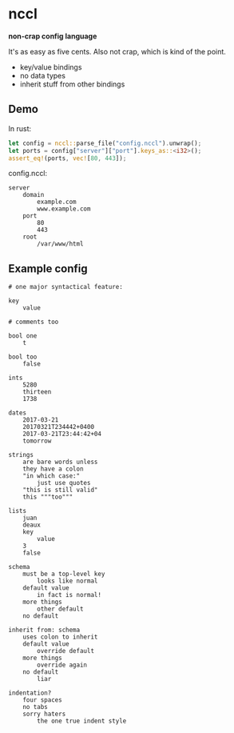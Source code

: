 # nccl

**non-crap config language**

It's as easy as five cents. Also not crap, which is kind of the point.

* key/value bindings
* no data types
* inherit stuff from other bindings

## Demo

In rust:

```rust
let config = nccl::parse_file("config.nccl").unwrap();
let ports = config["server"]["port"].keys_as::<i32>();
assert_eq!(ports, vec![80, 443]);
```

config.nccl:

```
server
    domain
        example.com
        www.example.com
    port
        80
        443
    root
        /var/www/html
```

## Example config

```
# one major syntactical feature:

key
    value

# comments too

bool one
    t

bool too
    false

ints
    5280
    thirteen
    1738

dates
    2017-03-21
    20170321T234442+0400
    2017-03-21T23:44:42+04
    tomorrow

strings
    are bare words unless
    they have a colon
    "in which case:"
        just use quotes
    "this is still valid"
    this """too"""

lists
    juan
    deaux
    key
        value
    3
    false

schema
    must be a top-level key
        looks like normal
    default value
        in fact is normal!
    more things
        other default
    no default

inherit from: schema
    uses colon to inherit
    default value
        override default
    more things
        override again
    no default
        liar

indentation?
    four spaces
    no tabs
    sorry haters
        the one true indent style
```

